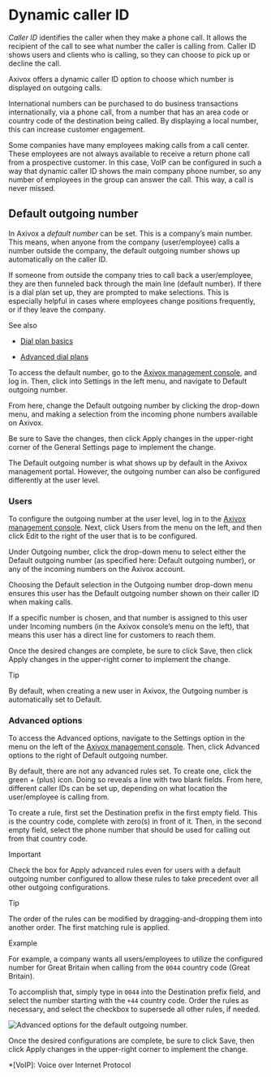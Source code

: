 # Dynamic caller ID

_Caller ID_ identifies the caller when they make a phone call. It allows the
recipient of the call to see what number the caller is calling from. Caller ID
shows users and clients who is calling, so they can choose to pick up or
decline the call.

Axivox offers a dynamic caller ID option to choose which number is displayed
on outgoing calls.

International numbers can be purchased to do business transactions
internationally, via a phone call, from a number that has an area code or
country code of the destination being called. By displaying a local number,
this can increase customer engagement.

Some companies have many employees making calls from a call center. These
employees are not always available to receive a return phone call from a
prospective customer. In this case, VoIP can be configured in such a way that
dynamic caller ID shows the main company phone number, so any number of
employees in the group can answer the call. This way, a call is never missed.

## Default outgoing number

In Axivox a _default number_ can be set. This is a company’s main number. This
means, when anyone from the company (user/employee) calls a number outside the
company, the default outgoing number shows up automatically on the caller ID.

If someone from outside the company tries to call back a user/employee, they
are then funneled back through the main line (default number). If there is a
dial plan set up, they are prompted to make selections. This is especially
helpful in cases where employees change positions frequently, or if they leave
the company.

See also

  * [Dial plan basics](dial_plan_basics.html)

  * [Advanced dial plans](dial_plan_advanced.html)

To access the default number, go to the [Axivox management
console](https://manage.axivox.com), and log in. Then, click into Settings in
the left menu, and navigate to Default outgoing number.

From here, change the Default outgoing number by clicking the drop-down menu,
and making a selection from the incoming phone numbers available on Axivox.

Be sure to Save the changes, then click Apply changes in the upper-right
corner of the General Settings page to implement the change.

The Default outgoing number is what shows up by default in the Axivox
management portal. However, the outgoing number can also be configured
differently at the user level.

### Users

To configure the outgoing number at the user level, log in to the [Axivox
management console](https://manage.axivox.com). Next, click Users from the
menu on the left, and then click Edit to the right of the user that is to be
configured.

Under Outgoing number, click the drop-down menu to select either the Default
outgoing number (as specified here: Default outgoing number), or any of the
incoming numbers on the Axivox account.

Choosing the Default selection in the Outgoing number drop-down menu ensures
this user has the Default outgoing number shown on their caller ID when making
calls.

If a specific number is chosen, and that number is assigned to this user under
Incoming numbers (in the Axivox console’s menu on the left), that means this
user has a direct line for customers to reach them.

Once the desired changes are complete, be sure to click Save, then click Apply
changes in the upper-right corner to implement the change.

Tip

By default, when creating a new user in Axivox, the Outgoing number is
automatically set to Default.

### Advanced options

To access the Advanced options, navigate to the Settings option in the menu on
the left of the [Axivox management console](https://manage.axivox.com). Then,
click Advanced options to the right of Default outgoing number.

By default, there are not any advanced rules set. To create one, click the
green \+ (plus) icon. Doing so reveals a line with two blank fields. From
here, different caller IDs can be set up, depending on what location the
user/employee is calling from.

To create a rule, first set the Destination prefix in the first empty field.
This is the country code, complete with zero(s) in front of it. Then, in the
second empty field, select the phone number that should be used for calling
out from that country code.

Important

Check the box for Apply advanced rules even for users with a default outgoing
number configured to allow these rules to take precedent over all other
outgoing configurations.

Tip

The order of the rules can be modified by dragging-and-dropping them into
another order. The first matching rule is applied.

Example

For example, a company wants all users/employees to utilize the configured
number for Great Britain when calling from the `0044` country code (Great
Britain).

To accomplish that, simply type in `0044` into the Destination prefix field,
and select the number starting with the `+44` country code. Order the rules as
necessary, and select the checkbox to supersede all other rules, if needed.

![Advanced options for the default outgoing
number.](../../../../_images/advanced-callerid.png)

Once the desired configurations are complete, be sure to click Save, then
click Apply changes in the upper-right corner to implement the change.

  *[VoIP]: Voice over Internet Protocol

